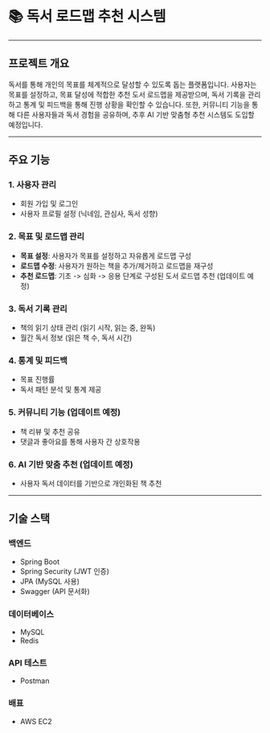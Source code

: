 # 📚 독서 로드맵 추천 시스템

---

## 프로젝트 개요
독서를 통해 개인의 목표를 체계적으로 달성할 수 있도록 돕는 플랫폼입니다.
사용자는 목표를 설정하고, 목표 달성에 적합한 추천 도서 로드맵을 제공받으며, 독서 기록을 관리하고 통계 및 피드백을 통해 진행 상황을 확인할 수 있습니다.
또한, 커뮤니티 기능을 통해 다른 사용자들과 독서 경험을 공유하며, 추후 AI 기반 맞춤형 추천 시스템도 도입할 예정입니다.

---

## 주요 기능

### 1. 사용자 관리
- 회원 가입 및 로그인
- 사용자 프로필 설정 (닉네임, 관심사, 독서 성향)

### 2. 목표 및 로드맵 관리
- **목표 설정**: 사용자가 목표를 설정하고 자유롭게 로드맵 구성
- **로드맵 수정**: 사용자가 원하는 책을 추가/제거하고 로드맵을 재구성
- **추천 로드맵**: 기초 -> 심화 -> 응용 단계로 구성된 도서 로드맵 추천 (업데이트 예정)

### 3. 독서 기록 관리
- 책의 읽기 상태 관리 (읽기 시작, 읽는 중, 완독)
- 월간 독서 정보 (읽은 책 수, 독서 시간)

### 4. 통계 및 피드백
- 목표 진행률
- 독서 패턴 분석 및 통계 제공

### 5. 커뮤니티 기능 (업데이트 예정)
- 책 리뷰 및 추천 공유
- 댓글과 좋아요를 통해 사용자 간 상호작용

### 6. AI 기반 맞춤 추천 (업데이트 예정)
- 사용자 독서 데이터를 기반으로 개인화된 책 추천

---

## 기술 스택

### 백엔드
- Spring Boot
- Spring Security (JWT 인증)
- JPA (MySQL 사용)
- Swagger (API 문서화)

### 데이터베이스
- MySQL
- Redis

### API 테스트
- Postman

### 배표
- AWS EC2

